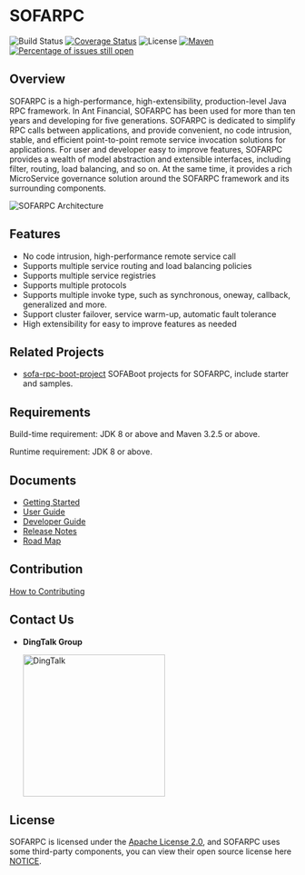# SOFARPC

![Build Status](https://github.com/sofastack/sofa-rpc/workflows/build/badge.svg)
[![Coverage Status](https://codecov.io/gh/sofastack/sofa-rpc/branch/master/graph/badge.svg)](https://codecov.io/gh/sofastack/sofa-rpc)
![License](https://img.shields.io/badge/license-Apache--2.0-green.svg)
[![Maven](https://img.shields.io/github/release/sofastack/sofa-rpc.svg)](https://github.com/sofastack/sofa-rpc/releases)
[![Percentage of issues still open](http://isitmaintained.com/badge/open/sofastack/sofa-rpc.svg)](http://isitmaintained.com/project/sofastack/sofa-rpc "Percentage of issues still open")

## Overview

SOFARPC is a high-performance, high-extensibility, production-level Java RPC framework. In Ant Financial, SOFARPC has been used for more than ten years and developing for five generations. SOFARPC is dedicated to simplify RPC calls between applications, and provide convenient, no code intrusion, stable, and efficient point-to-point remote service invocation solutions for applications. For user and developer easy to improve features, SOFARPC provides a wealth of model abstraction and extensible interfaces, including filter, routing, load balancing, and so on. At the same time, it provides a rich MicroService governance solution around the SOFARPC framework and its surrounding components.

![SOFARPC Architecture](https://gw.alipayobjects.com/zos/nemopainter_prod/ceceffa8-d0bf-4a2a-a57a-2998544b3d8a/sofastack-sofa-rpc-en_US/resources-home_1.png)

## Features

- No code intrusion, high-performance remote service call
- Supports multiple service routing and load balancing policies
- Supports multiple service registries
- Supports multiple protocols
- Supports multiple invoke type, such as synchronous, oneway, callback, generalized and more.
- Support cluster failover, service warm-up, automatic fault tolerance
- High extensibility for easy to improve features as needed

## Related Projects

- [sofa-rpc-boot-project](https://github.com/sofastack/sofa-rpc-boot-projects) SOFABoot projects for SOFARPC, include starter and samples.

## Requirements

Build-time requirement: JDK 8 or above and Maven 3.2.5 or above.

Runtime requirement: JDK 8 or above.


## Documents

- [Getting Started](http://www.sofastack.tech/sofa-rpc/docs/Getting-Started-With-SOFA-Boot?lang=en)
- [User Guide](http://www.sofastack.tech/sofa-rpc/docs/Programming?lang=en)
- [Developer Guide](http://www.sofastack.tech/sofa-rpc/docs/How-To-Build?lang=en)
- [Release Notes](http://www.sofastack.tech/sofa-rpc/docs/ReleaseNotes?lang=en)
- [Road Map](http://www.sofastack.tech/sofa-rpc/docs/RoadMap?lang=en)

## Contribution 

[How to Contributing](http://www.sofastack.tech/sofa-rpc/docs/Contributing?lang=en)

## Contact Us

- **DingTalk Group**

  <img alt="DingTalk" src="https://gw.alipayobjects.com/mdn/sofastack/afts/img/A*am-XQKObyJ8AAAAAAAAAAABkARQnAQ" height="250" width="250">

## License

SOFARPC is licensed under the [Apache License 2.0](https://github.com/sofastack/sofa-rpc/blob/master/LICENSE), and SOFARPC uses some third-party components, you can view their open source license here [NOTICE](https://www.sofastack.tech/sofa-rpc/docs/NOTICE?lang=en).


